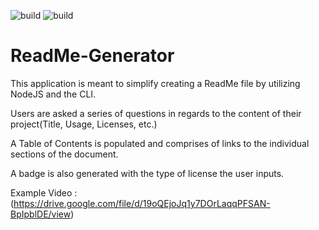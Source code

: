 
![build](https://img.shields.io/static/v1?label=build&message=JavaScript&color=yellow)
![build](https://img.shields.io/static/v1?label=build&message=NodeJS&color=green)
# ReadMe-Generator

This application is meant to simplify creating a ReadMe file by utilizing NodeJS and the CLI. 

Users are asked a series of questions in regards to the content of their project(Title, Usage, Licenses, etc.)

A Table of Contents is populated and comprises of links to the individual sections of the document.

A badge is also generated with the type of license the user inputs.

Example Video : (https://drive.google.com/file/d/19oQEjoJq1y7DOrLaqqPFSAN-BpIpblDE/view)
